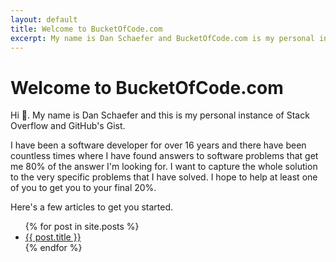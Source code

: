 ```yaml
---
layout: default
title: Welcome to BucketOfCode.com
excerpt: My name is Dan Schaefer and BucketOfCode.com is my personal instance of Stack Overflow and GitHub's Gist.
---
```

# Welcome to BucketOfCode.com

Hi 👋. My name is Dan Schaefer and this is my personal instance of Stack Overflow and GitHub's Gist.

I have been a software developer for over 16 years and there have been countless times where I have found answers to software problems that get me 80% of the answer I'm looking for. I want to capture the whole solution to the very specific problems that I have solved. I hope to help at least one of you to get you to your final 20%.

Here's a few articles to get you started.

<ul>
{% for post in site.posts %}
  <li><a href="{{ post.url }}">{{ post.title }}</a></li>
{% endfor %}
</ul>